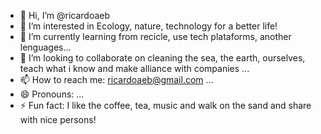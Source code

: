 - 👋 Hi, I’m @ricardoaeb
- 👀 I’m interested in Ecology, nature, technology for a better life!
- 🌱 I’m currently learning from recicle, use tech plataforms, another lenguages...
- 💞️ I’m looking to collaborate on cleaning the sea, the earth, ourselves, teach what i know and make alliance with companies ...
- 📫 How to reach me: ricardoaeb@gmail.com ...
- 😄 Pronouns: ...
- ⚡ Fun fact: I like the coffee, tea, music and walk on the sand and share with nice persons!
<!---
ricardoaeb/ricardoaeb is a ✨ special ✨ repository because its `README.md` (this file) appears on your GitHub profile.
You can click the Preview link to take a look at your changes.
--->
